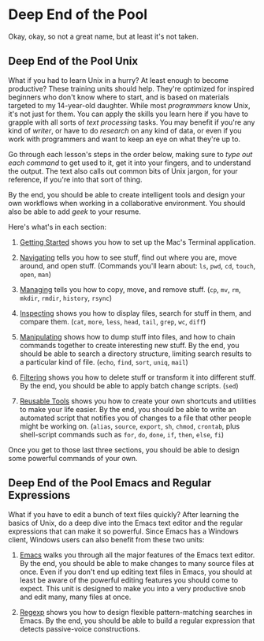 # Deep End of the Pool

Okay, okay, so not a great name, but at least it's not taken.

## Deep End of the Pool Unix

What if you had to learn Unix in a hurry? At least enough to become
productive? These training units should help. They're optimized for
inspired beginners who don't know where to start, and is based on
materials targeted to my 14-year-old daughter. While most
_programmers_ know Unix, it's not just for them.  You can apply the
skills you learn here if you have to grapple with all sorts of _text
processing_ tasks. You may benefit if you're any kind of _writer_, or
have to do _research_ on any kind of data, or even if you work with
programmers and want to keep an eye on what they're up to.

Go through each lesson's steps in the order below, making sure to
_type out each command_ to get used to it, get it into your fingers,
and to understand the output. The text also calls out common bits of
Unix jargon, for your reference, if you're into that sort of thing.

By the end, you should be able to create intelligent tools and design
your own workflows when working in a collaborative environment. You
should also be able to add _geek_ to your resume.

Here's what's in each section:

1.  [Getting Started](01_start.md) shows you how to set up the Mac's
    Terminal application.

1.  [Navigating](02_navigate.md) tells you how to see stuff, find out
    where you are, move around, and open stuff. (Commands you'll learn
    about: `ls`, `pwd`, `cd`, `touch`, `open`, `man`)

1.  [Managing](03_manage.md) tells you how to copy, move, and remove
    stuff. (`cp`, `mv`, `rm`, `mkdir`, `rmdir`, `history`, `rsync`)

1.  [Inspecting](04_inspect.md) shows you how to display files, search
    for stuff in them, and compare them. (`cat`, `more`, `less`,
    `head`, `tail`, `grep`, `wc`, `diff`)

1.  [Manipulating](05_manipulate.md) shows how to dump stuff into
    files, and how to chain commands together to create interesting
    new stuff. By the end, you should be able to search a directory
    structure, limiting search results to a particular kind of file.
    (`echo`, `find`, `sort`, `uniq`, `mail`)

1.  [Filtering](06_filter.md) shows you how to delete stuff or
    transform it into different stuff. By the end, you should be able
    to apply batch change scripts. (`sed`)

1.  [Reusable Tools](07_reuse.md) shows you how to create your own
    shortcuts and utilities to make your life easier. By the end, you
    should be able to write an automated script that notifies you of
    changes to a file that other people might be working on.
    (`alias`, `source`, `export`, `sh`, `chmod`, `crontab`, plus
    shell-script commands such as `for`, `do`, `done`, `if`, `then`,
    `else`, `fi`)

Once you get to those last three sections, you should be able to
design some powerful commands of your own.

## Deep End of the Pool Emacs and Regular Expressions

What if you have to edit a bunch of text files quickly?  After
learning the basics of Unix, do a deep dive into the Emacs text editor
and the regular expressions that can make it so powerful.  Since Emacs
has a Windows client, Windows users can also benefit from these two
units:

1.  [Emacs](08_emacs.md) walks you through all the major features of
    the Emacs text editor. By the end, you should be able to make
    changes to many source files at once. Even if you don't end up
    editing text files in Emacs, you should at least be aware of the
    powerful editing features you should come to expect. This unit is
    designed to make you into a very productive snob and edit many,
    many files at once.

1.  [Regexp](09_re.md) shows you how to design flexible
    pattern-matching searches in Emacs. By the end, you should be able
    to build a regular expression that detects passive-voice
    constructions.
